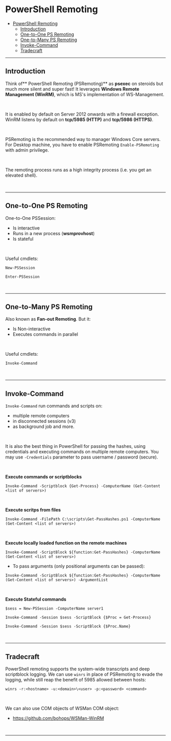 # PowerShell Remoting

- [PowerShell Remoting](#powershell-remoting)
  - [Introduction](#introduction)
  - [One-to-One PS Remoting](#one-to-one-ps-remoting)
  - [One-to-Many PS Remoting](#one-to-many-ps-remoting)
  - [Invoke-Command](#invoke-command)
  - [Tradecraft](#tradecraft)

---

## Introduction

Think of** PowerShell Remoting (PSRemoting)** as **psexec** on steroids but much more silent and super fast! It leverages **Windows Remote Management (WinRM)**, which is MS's implementation of WS-Management.

<br/>

It is enabled by default on Server 2012 onwards with a firewall exception. WinRM listens by default on **tcp/5985 (HTTP)** and **tcp/5986 (HTTPS)**.

<br/>

PSRemoting is the recommended way to manager Windows Core servers. For Desktop machine, you have to enable PSRemoting `Enable-PSRemoting` with admin privilege. 

<br/>

The remoting process runs as a high integrity process (i.e. you get an elevated shell).

<br/>

---

## One-to-One PS Remoting

One-to-One PSSession:

- Is interactive
- Runs in a new process (**wsmprovhost**)
- Is stateful

<br/>

Useful cmdlets:

```
New-PSSession
```

```
Enter-PSSession
```

<br/>

---

## One-to-Many PS Remoting

Also known as **Fan-out Remoting**. But it:

- Is Non-interactive
- Executes commands in parallel

<br/>

Useful cmdlets:

```
Invoke-Command
```

<br/>

---

## Invoke-Command

`Invoke-Command` run commands and scripts on:

- multiple remote computers
- in disconnected sessions (v3)
- as background job and more.

<br/>

It is also the best thing in PowerShell for passing the hashes, using credentials and executing commands on multiple remote computers. You may use `-Credentials` parameter to pass username / password (secure).

<br/>

**Execute commands or scriptblocks**

```
Invoke-Command -Scriptblock {Get-Process} -ComputerName (Get-Content <list of servers>)
```

<br/>

**Execute scritps from files**

```
Invoke-Command -FilePath C:\scripts\Get-PassHashes.ps1 -ComputerName (Get-Content <list of servers>)
```

<br/>

**Execute locally loaded function on the remote machines**

```
Invoke-Command -ScriptBlock ${function:Get-PassHashes} -ComputerName (Get-Content <list of servers>)
```

- To pass arguments (only positional arguments can be passed):

```
Invoke-Command -ScriptBlock ${function:Get-PassHashes} -ComputerName (Get-Content <list of servers>) -ArgumentList
```

<br/>

**Execute Stateful commands**

```
$sess = New-PSSession -ComputerName server1

Invoke-Command -Session $sess -ScriptBlock {$Proc = Get-Process}

Invoke-Command -Session $sess -ScriptBlock {$Proc.Name}
```

<br/>

---

## Tradecraft

PowerShell remoting supports the system-wide transcripts and deep scriptblock logging. We can use `winrs` in place of PSRemoting to evade the logging, while still reap the benefit of 5985 allowed between hosts:

```
winrs -r:<hostname> -u:<domain>\<user> -p:<password> <command>
```

<br/>

We can also use COM objects of WSMan COM object:

- https://github.com/bohops/WSMan-WinRM

<br/>

---
